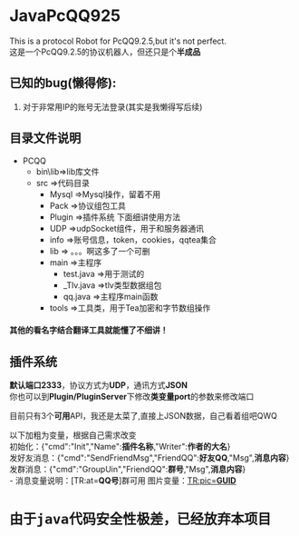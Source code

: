 # JavaPcQQ925
This is a protocol Robot for PcQQ9.2.5,but it's not perfect.  
这是一个PcQQ9.2.5的协议机器人，但还只是个**半成品**  

## 已知的bug(懒得修):  
1. 对于非常用IP的账号无法登录(其实是我懒得写后续)  


## 目录文件说明
  - PCQQ
    - bin\lib=>lib库文件
    - src    =>代码目录
      - Mysql =>Mysql操作，留着不用
      - Pack =>协议组包工具
      - Plugin =>插件系统 下面细讲使用方法
      - UDP  =>udpSocket组件，用于和服务器通讯
      - info =>账号信息，token，cookies，qqtea集合
      - lib  => 。。。啊这多了一个可删
      - main =>主程序
        - test.java =>用于测试的
        - _Tlv.java =>tlv类型数据组包
        - qq.java   =>主程序main函数
      - tools =>工具类，用于Tea加密和字节数组操作  
#### 其他的**看名字结合翻译工具**就能懂了不细讲！

## 插件系统
  **默认端口2333**，协议方式为**UDP**，通讯方式**JSON**  
  你也可以到**Plugin/PluginServer**下修改**类变量port**的参数来修改端口  
  
  目前只有3个**可用**API，我还是太菜了,直接上JSON数据，自己看着组吧QWQ  
  
  以下加粗为变量，根据自己需求改变  
  初始化：{"cmd":"Init","Name":**插件名称**,"Writer":**作者的大名**}  
  发好友消息：{"cmd":"SendFriendMsg","FriendQQ":**好友QQ**,"Msg",**消息内容**}  
  发群消息：{"cmd":"GroupUin","FriendQQ":**群号**,"Msg",**消息内容**}  
    - 消息变量说明：[TR:at=**QQ号**]群可用 图片变量：[TR:pic=**GUID**](Guid可通过发消息给机器人日志中获取！)  
  
  

# ``由于java代码安全性极差，已经放弃本项目``
